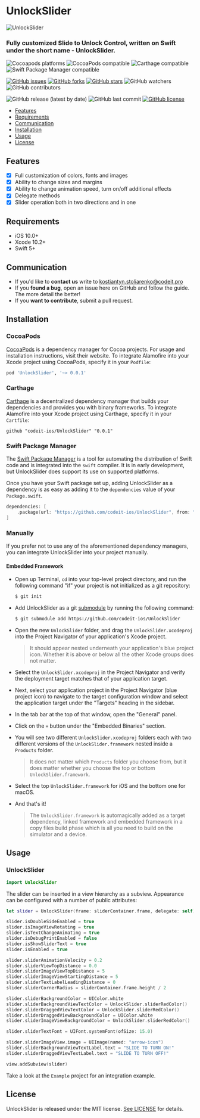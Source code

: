 # UnlockSlider

![UnlockSlider](https://github.com/codeit-ios/UnlockSlider/blob/develop/unlockSlider.png)

### Fully customized Slide to Unlock Control, written on Swift under the short name - UnlockSlider.

![Cocoapods platforms](https://img.shields.io/cocoapods/p/UnlockSlider)
![CocoaPods compatible](https://img.shields.io/badge/CocoaPods-compatible-brightgreen)
![Carthage compatible](https://img.shields.io/badge/Carthage-compatible-brightgreen)
![Swift Package Manager compatible](https://img.shields.io/badge/Swift%20Package%20Manager-compatible-brightgreen)

[![GitHub issues](https://img.shields.io/github/issues/codeit-ios/UnlockSlider)](https://github.com/codeit-ios/UnlockSlider/issues)
[![GitHub forks](https://img.shields.io/github/forks/codeit-ios/UnlockSlider)](https://github.com/codeit-ios/UnlockSlider/network)
[![GitHub stars](https://img.shields.io/github/stars/codeit-ios/UnlockSlider)](https://github.com/codeit-ios/UnlockSlider/stargazers)
![GitHub watchers](https://img.shields.io/github/watchers/codeit-ios/UnlockSlider?style=plastic)
![GitHub contributors](https://img.shields.io/github/contributors/codeit-ios/UnlockSlider)

![GitHub release (latest by date)](https://img.shields.io/github/v/release/codeit-ios/UnlockSlider)
![GitHub last commit](https://img.shields.io/github/last-commit/codeit-ios/UnlockSlider)
[![GitHub license](https://img.shields.io/github/license/codeit-ios/UnlockSlider)](https://github.com/codeit-ios/UnlockSlider/blob/develop/LICENSE)

- [Features](#features)
- [Requirements](#requirements)
- [Communication](#communication)
- [Installation](#installation)
- [Usage](#usage)
- [License](#license)

## Features

- [x] Full customization of colors, fonts and images
- [x] Ability to change sizes and margins
- [x] Ability to change animation speed, turn on/off additional effects
- [x] Delegate methods
- [x] Slider operation both in two directions and in one

## Requirements

- iOS 10.0+
- Xcode 10.2+
- Swift 5+

## Communication
- If you'd like to **contact us** write to kostiantyn.stoliarenko@codeit.pro
- If you **found a bug**, open an issue here on GitHub and follow the guide. The more detail the better!
- If you **want to contribute**, submit a pull request.

## Installation

### CocoaPods

[CocoaPods](https://cocoapods.org) is a dependency manager for Cocoa projects. For usage and installation instructions, visit their website. To integrate Alamofire into your Xcode project using CocoaPods, specify it in your `Podfile`:

```ruby
pod 'UnlockSlider', '~> 0.0.1'
```

### Carthage

[Carthage](https://github.com/Carthage/Carthage) is a decentralized dependency manager that builds your dependencies and provides you with binary frameworks. To integrate Alamofire into your Xcode project using Carthage, specify it in your `Cartfile`:

```ogdl
github "codeit-ios/UnlockSlider" "0.0.1"
```

### Swift Package Manager

The [Swift Package Manager](https://swift.org/package-manager/) is a tool for automating the distribution of Swift code and is integrated into the `swift` compiler. It is in early development, but UnlockSlider does support its use on supported platforms.

Once you have your Swift package set up, adding UnlockSlider as a dependency is as easy as adding it to the `dependencies` value of your `Package.swift`.

```swift
dependencies: [
    .package(url: "https://github.com/codeit-ios/UnlockSlider", from: "0.0.1")
]
```

### Manually

If you prefer not to use any of the aforementioned dependency managers, you can integrate UnlockSlider into your project manually.

#### Embedded Framework

- Open up Terminal, `cd` into your top-level project directory, and run the following command "if" your project is not initialized as a git repository:

  ```bash
  $ git init
  ```

- Add UnlockSlider as a git [submodule](https://git-scm.com/docs/git-submodule) by running the following command:

  ```bash
  $ git submodule add https://github.com/codeit-ios/UnlockSlider
  ```

- Open the new `UnlockSlider` folder, and drag the `UnlockSlider.xcodeproj` into the Project Navigator of your application's Xcode project.

    > It should appear nested underneath your application's blue project icon. Whether it is above or below all the other Xcode groups does not matter.

- Select the `UnlockSlider.xcodeproj` in the Project Navigator and verify the deployment target matches that of your application target.
- Next, select your application project in the Project Navigator (blue project icon) to navigate to the target configuration window and select the application target under the "Targets" heading in the sidebar.
- In the tab bar at the top of that window, open the "General" panel.
- Click on the `+` button under the "Embedded Binaries" section.
- You will see two different `UnlockSlider.xcodeproj` folders each with two different versions of the `UnlockSlider.framework` nested inside a `Products` folder.

    > It does not matter which `Products` folder you choose from, but it does matter whether you choose the top or bottom `UnlockSlider.framework`.

- Select the top `UnlockSlider.framework` for iOS and the bottom one for macOS.

- And that's it!

  > The `UnlockSlider.framework` is automagically added as a target dependency, linked framework and embedded framework in a copy files build phase which is all you need to build on the simulator and a device.
  
## Usage

### UnlockSlider

```swift
import UnlockSlider
```

The slider can be inserted in a view hierarchy as a subview. Appearance can be configured with a number of public attributes:

```swift
let slider = UnlockSlider(frame: sliderContainer.frame, delegate: self)

slider.isDoubleSideEnabled = true
slider.isImageViewRotating = true
slider.isTextChangeAnimating = true
slider.isDebugPrintEnabled = false
slider.isShowSliderText = true
slider.isEnabled = true

slider.sliderAnimationVelocity = 0.2
slider.sliderViewTopDistance = 0.0
slider.sliderImageViewTopDistance = 5
slider.sliderImageViewStartingDistance = 5
slider.sliderTextLabelLeadingDistance = 0
slider.sliderCornerRadius = sliderContainer.frame.height / 2

slider.sliderBackgroundColor = UIColor.white
slider.sliderBackgroundViewTextColor = UnlockSlider.sliderRedColor()
slider.sliderDraggedViewTextColor = UnlockSlider.sliderRedColor()
slider.sliderDraggedViewBackgroundColor = UIColor.white
slider.sliderImageViewBackgroundColor = UnlockSlider.sliderRedColor()

slider.sliderTextFont = UIFont.systemFont(ofSize: 15.0)

slider.sliderImageView.image = UIImage(named: "arrow-icon")
slider.sliderBackgroundViewTextLabel.text = "SLIDE TO TURN ON!"
slider.sliderDraggedViewTextLabel.text = "SLIDE TO TURN OFF!"

view.addSubview(slider)
```

Take a look at the `Example` project for an integration example.

## License

UnlockSlider is released under the MIT license. [See LICENSE](https://github.com/codeit-ios/UnlockSlider/blob/master/LICENSE) for details.
